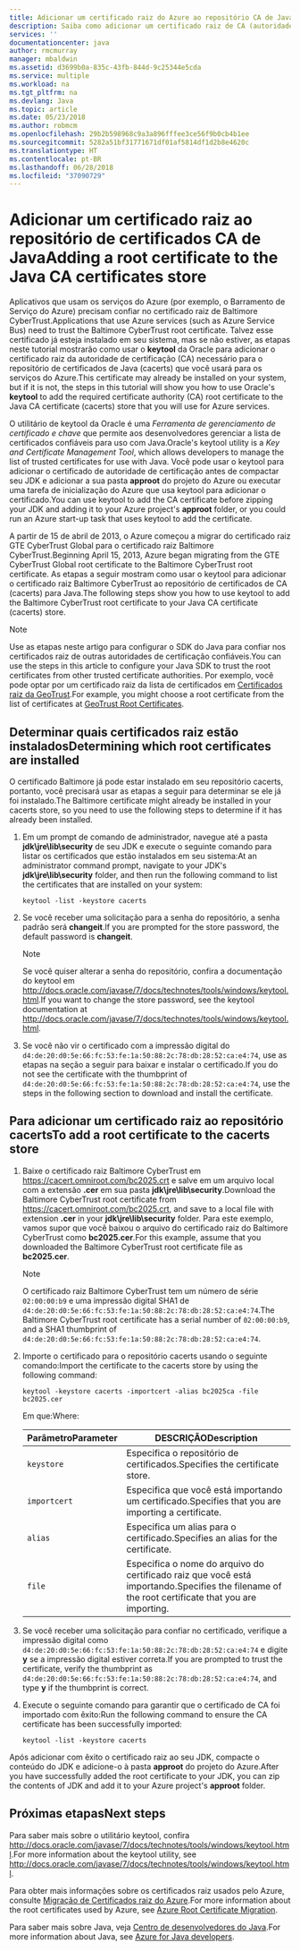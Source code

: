 ```yaml
---
title: Adicionar um certificado raiz do Azure ao repositório CA de Java
description: Saiba como adicionar um certificado raiz de CA (autoridade de certificação) para o repositório de certificado CA (cacerts) de Java para uso com o Microsoft Azure.
services: ''
documentationcenter: java
author: rmcmurray
manager: mbaldwin
ms.assetid: d3699b0a-835c-43fb-844d-9c25344e5cda
ms.service: multiple
ms.workload: na
ms.tgt_pltfrm: na
ms.devlang: Java
ms.topic: article
ms.date: 05/23/2018
ms.author: robmcm
ms.openlocfilehash: 29b2b598968c9a3a896fffee3ce56f9b0cb4b1ee
ms.sourcegitcommit: 5282a51bf31771671df01af5814df1d2b8e4620c
ms.translationtype: HT
ms.contentlocale: pt-BR
ms.lasthandoff: 06/28/2018
ms.locfileid: "37090729"
---
```

# <a name="adding-a-root-certificate-to-the-java-ca-certificates-store"></a><span data-ttu-id="00cd3-103">Adicionar um certificado raiz ao repositório de certificados CA de Java</span><span class="sxs-lookup"><span data-stu-id="00cd3-103">Adding a root certificate to the Java CA certificates store</span></span>

<span data-ttu-id="00cd3-104">Aplicativos que usam os serviços do Azure (por exemplo, o Barramento de Serviço do Azure) precisam confiar no certificado raiz de Baltimore CyberTrust.</span><span class="sxs-lookup"><span data-stu-id="00cd3-104">Applications that use Azure services (such as Azure Service Bus) need to trust the Baltimore CyberTrust root certificate.</span></span> <span data-ttu-id="00cd3-105">Talvez esse certificado já esteja instalado em seu sistema, mas se não estiver, as etapas neste tutorial mostrarão como usar o **keytool** da Oracle para adicionar o certificado raiz da autoridade de certificação (CA) necessário para o repositório de certificados de Java (cacerts) que você usará para os serviços do Azure.</span><span class="sxs-lookup"><span data-stu-id="00cd3-105">This certificate may already be installed on your system, but if it is not, the steps in this tutorial will show you how to use Oracle's **keytool** to add the required certificate authority (CA) root certificate to the Java CA certificate (cacerts) store that you will use for Azure services.</span></span>

<span data-ttu-id="00cd3-106">O utilitário de keytool da Oracle é uma _Ferramenta de gerenciamento de certificado e chave_ que permite aos desenvolvedores gerenciar a lista de certificados confiáveis para uso com Java.</span><span class="sxs-lookup"><span data-stu-id="00cd3-106">Oracle's keytool utility is a _Key and Certificate Management Tool_, which allows developers to manage the list of trusted certificates for use with Java.</span></span> <span data-ttu-id="00cd3-107">Você pode usar o keytool para adicionar o certificado de autoridade de certificação antes de compactar seu JDK e adicionar a sua pasta **approot** do projeto do Azure ou executar uma tarefa de inicialização do Azure que usa keytool para adicionar o certificado.</span><span class="sxs-lookup"><span data-stu-id="00cd3-107">You can use keytool to add the CA certificate before zipping your JDK and adding it to your Azure project's **approot** folder, or you could run an Azure start-up task that uses keytool to add the certificate.</span></span>

<span data-ttu-id="00cd3-108">A partir de 15 de abril de 2013, o Azure começou a migrar do certificado raiz GTE CyberTrust Global para o certificado raiz Baltimore CyberTrust.</span><span class="sxs-lookup"><span data-stu-id="00cd3-108">Beginning April 15, 2013, Azure began migrating from the GTE CyberTrust Global root certificate to the Baltimore CyberTrust root certificate.</span></span> <span data-ttu-id="00cd3-109">As etapas a seguir mostram como usar o keytool para adicionar o certificado raiz Baltimore CyberTrust ao repositório de certificados de CA (cacerts) para Java.</span><span class="sxs-lookup"><span data-stu-id="00cd3-109">The following steps show you how to use keytool to add the Baltimore CyberTrust root certificate to your Java CA certificate (cacerts) store.</span></span>

> [!NOTE]
> 
> <span data-ttu-id="00cd3-110">Use as etapas neste artigo para configurar o SDK do Java para confiar nos certificados raiz de outras autoridades de certificação confiáveis.</span><span class="sxs-lookup"><span data-stu-id="00cd3-110">You can use the steps in this article to configure your Java SDK to trust the root certificates from other trusted certificate authorities.</span></span> <span data-ttu-id="00cd3-111">Por exemplo, você pode optar por um certificado raiz da lista de certificados em [Certificados raiz da GeoTrust](http://www.geotrust.com/resources/root-certificates/).</span><span class="sxs-lookup"><span data-stu-id="00cd3-111">For example, you might choose a root certificate from the list of certificates at [GeoTrust Root Certificates](http://www.geotrust.com/resources/root-certificates/).</span></span>
> 

## <a name="determining-which-root-certificates-are-installed"></a><span data-ttu-id="00cd3-112">Determinar quais certificados raiz estão instalados</span><span class="sxs-lookup"><span data-stu-id="00cd3-112">Determining which root certificates are installed</span></span>

<span data-ttu-id="00cd3-113">O certificado Baltimore já pode estar instalado em seu repositório cacerts, portanto, você precisará usar as etapas a seguir para determinar se ele já foi instalado.</span><span class="sxs-lookup"><span data-stu-id="00cd3-113">The Baltimore certificate might already be installed in your cacerts store, so you need to use the following steps to determine if it has already been installed.</span></span>

1. <span data-ttu-id="00cd3-114">Em um prompt de comando de administrador, navegue até a pasta **jdk\jre\lib\security** de seu JDK e execute o seguinte comando para listar os certificados que estão instalados em seu sistema:</span><span class="sxs-lookup"><span data-stu-id="00cd3-114">At an administrator command prompt, navigate to your JDK's **jdk\jre\lib\security** folder, and then run the following command to list the certificates that are installed on your system:</span></span>

   ```shell
   keytool -list -keystore cacerts
   ```

1. <span data-ttu-id="00cd3-115">Se você receber uma solicitação para a senha do repositório, a senha padrão será **changeit**.</span><span class="sxs-lookup"><span data-stu-id="00cd3-115">If you are prompted for the store password, the default password is **changeit**.</span></span>

   > [!NOTE]
   > 
   > <span data-ttu-id="00cd3-116">Se você quiser alterar a senha do repositório, confira a documentação do keytool em <http://docs.oracle.com/javase/7/docs/technotes/tools/windows/keytool.html>.</span><span class="sxs-lookup"><span data-stu-id="00cd3-116">If you want to change the store password, see the keytool documentation at <http://docs.oracle.com/javase/7/docs/technotes/tools/windows/keytool.html>.</span></span>
   > 

1. <span data-ttu-id="00cd3-117">Se você não vir o certificado com a impressão digital do `d4:de:20:d0:5e:66:fc:53:fe:1a:50:88:2c:78:db:28:52:ca:e4:74`, use as etapas na seção a seguir para baixar e instalar o certificado.</span><span class="sxs-lookup"><span data-stu-id="00cd3-117">If you do not see the certificate with the thumbprint of `d4:de:20:d0:5e:66:fc:53:fe:1a:50:88:2c:78:db:28:52:ca:e4:74`, use the steps in the following section to download and install the certificate.</span></span>

## <a name="to-add-a-root-certificate-to-the-cacerts-store"></a><span data-ttu-id="00cd3-118">Para adicionar um certificado raiz ao repositório cacerts</span><span class="sxs-lookup"><span data-stu-id="00cd3-118">To add a root certificate to the cacerts store</span></span>

1. <span data-ttu-id="00cd3-119">Baixe o certificado raiz Baltimore CyberTrust em <https://cacert.omniroot.com/bc2025.crt> e salve em um arquivo local com a extensão **.cer** em sua pasta **jdk\jre\lib\security**.</span><span class="sxs-lookup"><span data-stu-id="00cd3-119">Download the Baltimore CyberTrust root certificate from <https://cacert.omniroot.com/bc2025.crt>, and save to a local file with extension **.cer** in your **jdk\jre\lib\security** folder.</span></span> <span data-ttu-id="00cd3-120">Para este exemplo, vamos supor que você baixou o arquivo do certificado raiz do Baltimore CyberTrust como **bc2025.cer**.</span><span class="sxs-lookup"><span data-stu-id="00cd3-120">For this example, assume that you downloaded the Baltimore CyberTrust root certificate file as **bc2025.cer**.</span></span>

   > [!NOTE]
   > 
   > <span data-ttu-id="00cd3-121">O certificado raiz Baltimore CyberTrust tem um número de série `02:00:00:b9` e uma impressão digital SHA1 de `d4:de:20:d0:5e:66:fc:53:fe:1a:50:88:2c:78:db:28:52:ca:e4:74`.</span><span class="sxs-lookup"><span data-stu-id="00cd3-121">The Baltimore CyberTrust root certificate has a serial number of `02:00:00:b9`, and a SHA1 thumbprint of `d4:de:20:d0:5e:66:fc:53:fe:1a:50:88:2c:78:db:28:52:ca:e4:74`.</span></span>
   > 

2. <span data-ttu-id="00cd3-122">Importe o certificado para o repositório cacerts usando o seguinte comando:</span><span class="sxs-lookup"><span data-stu-id="00cd3-122">Import the certificate to the cacerts store by using the following command:</span></span>

   ```shell
   keytool -keystore cacerts -importcert -alias bc2025ca -file bc2025.cer
   ```
   <span data-ttu-id="00cd3-123">Em que:</span><span class="sxs-lookup"><span data-stu-id="00cd3-123">Where:</span></span>

   |  <span data-ttu-id="00cd3-124">Parâmetro</span><span class="sxs-lookup"><span data-stu-id="00cd3-124">Parameter</span></span>   |                              <span data-ttu-id="00cd3-125">DESCRIÇÃO</span><span class="sxs-lookup"><span data-stu-id="00cd3-125">Description</span></span>                               |
   |--------------|------------------------------------------------------------------------|
   |  `keystore`  |                    <span data-ttu-id="00cd3-126">Especifica o repositório de certificados.</span><span class="sxs-lookup"><span data-stu-id="00cd3-126">Specifies the certificate store.</span></span>                    |
   | `importcert` |            <span data-ttu-id="00cd3-127">Especifica que você está importando um certificado.</span><span class="sxs-lookup"><span data-stu-id="00cd3-127">Specifies that you are importing a certificate.</span></span>             |
   |   `alias`    |                <span data-ttu-id="00cd3-128">Especifica um alias para o certificado.</span><span class="sxs-lookup"><span data-stu-id="00cd3-128">Specifies an alias for the certificate.</span></span>                 |
   |    `file`    | <span data-ttu-id="00cd3-129">Especifica o nome do arquivo do certificado raiz que você está importando.</span><span class="sxs-lookup"><span data-stu-id="00cd3-129">Specifies the filename of the root certificate that you are importing.</span></span> |


3. <span data-ttu-id="00cd3-130">Se você receber uma solicitação para confiar no certificado, verifique a impressão digital como `d4:de:20:d0:5e:66:fc:53:fe:1a:50:88:2c:78:db:28:52:ca:e4:74` e digite **y** se a impressão digital estiver correta.</span><span class="sxs-lookup"><span data-stu-id="00cd3-130">If you are prompted to trust the certificate, verify the thumbprint as `d4:de:20:d0:5e:66:fc:53:fe:1a:50:88:2c:78:db:28:52:ca:e4:74`, and type **y** if the thumbprint is correct.</span></span>

4. <span data-ttu-id="00cd3-131">Execute o seguinte comando para garantir que o certificado de CA foi importado com êxito:</span><span class="sxs-lookup"><span data-stu-id="00cd3-131">Run the following command to ensure the CA certificate has been successfully imported:</span></span>

   ```shell
   keytool -list -keystore cacerts
   ```

<span data-ttu-id="00cd3-132">Após adicionar com êxito o certificado raiz ao seu JDK, compacte o conteúdo do JDK e adicione-o à pasta **approot** do projeto do Azure.</span><span class="sxs-lookup"><span data-stu-id="00cd3-132">After you have successfully added the root certificate to your JDK, you can zip the contents of JDK and add it to your Azure project's **approot** folder.</span></span>

## <a name="next-steps"></a><span data-ttu-id="00cd3-133">Próximas etapas</span><span class="sxs-lookup"><span data-stu-id="00cd3-133">Next steps</span></span>

<span data-ttu-id="00cd3-134">Para saber mais sobre o utilitário keytool, confira <http://docs.oracle.com/javase/7/docs/technotes/tools/windows/keytool.html>.</span><span class="sxs-lookup"><span data-stu-id="00cd3-134">For more information about the keytool utility, see <http://docs.oracle.com/javase/7/docs/technotes/tools/windows/keytool.html>.</span></span>

<span data-ttu-id="00cd3-135">Para obter mais informações sobre os certificados raiz usados pelo Azure, consulte [Migração de Certificados raiz do Azure](http://blogs.msdn.com/b/windowsazure/archive/2013/03/15/windows-azure-root-certificate-migration.aspx).</span><span class="sxs-lookup"><span data-stu-id="00cd3-135">For more information about the root certificates used by Azure, see [Azure Root Certificate Migration](http://blogs.msdn.com/b/windowsazure/archive/2013/03/15/windows-azure-root-certificate-migration.aspx).</span></span>

<span data-ttu-id="00cd3-136">Para saber mais sobre Java, veja [Centro de desenvolvedores do Java](/java/azure).</span><span class="sxs-lookup"><span data-stu-id="00cd3-136">For more information about Java, see [Azure for Java developers](/java/azure).</span></span>
